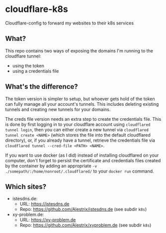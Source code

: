 # cloudflare-k8s
Cloudflare-config to forward my websites to their k8s services

## What?
This repo contains two ways of exposing the domains I'm running to the cloudflare tunnel:
- using the token
- using a credentials file

## What's the difference?
The token version is simpler to setup, but whoever gets hold of the token can fully manage all your account's tunnels.
This includes deleting existing tunnels and creating new tunnels for your domains.

The creds file version needs an extra step to create the credentials file. This is done by first logging in to
your cloudflare account using `cloudflared tunnel login`, then you can either create a new tunnel via `cloudflared tunnel create <NAME>`
(which stores the file into the default cloudflared directory), or, if you already have a tunnel, retrieve the
credentials file via `cloudflared tunnel --cred-file <PATH> <NAME>`.

If you want to use docker (as I did) instead of installing cloudflared on your computer, don't forget to persist the certificate
and credentials files created by the container by adding an appropriate `-v ./somepath/:/home/nonroot/.cloudflared/` to your
`docker run` command.

## Which sites?
- istesdns.de:
  - URL: <https://istesdns.de>
  - Repo: <https://github.com/Alestrix/istesdns.de> (see subdir `k8s`)
- xy-problem.de:
  - URL: <https://xy-problem.de>
  - Repo: <https://github.com/Alestrix/xyproblem.de> (see subdir `k8s`)
